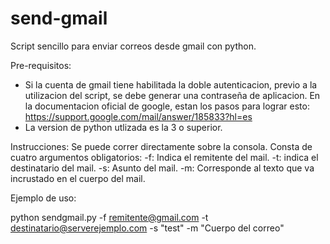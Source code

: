 # send-gmail
Script sencillo para enviar correos desde gmail con python. 

Pre-requisitos:
* Si la cuenta de gmail tiene habilitada la doble autenticacion, previo a la utilizacion del script, se debe generar una contraseña de aplicacion.
  En la documentacion oficial de google, estan los pasos para lograr esto: https://support.google.com/mail/answer/185833?hl=es 
* La version de python utlizada es la 3 o superior. 

Instrucciones:
Se puede correr directamente sobre la consola. Consta de cuatro argumentos obligatorios:
-f: Indica el remitente del mail.
-t: indica el destinatario del mail.
-s: Asunto del mail.
-m: Corresponde al texto que va incrustado en el cuerpo del mail. 

Ejemplo de uso:

python sendgmail.py -f remitente@gmail.com -t destinatario@serverejemplo.com -s "test" -m "Cuerpo del correo"


